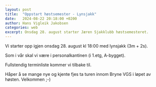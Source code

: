 ```yaml
---
layout: post
title:  "Oppstart høstsemester - Lynsjakk"
date:   2024-08-22 20:18:00 +0200
author: Hans Vigleik Jakobsen
categories: web
excerpt: Onsdag 28. august starter Jæren Sjakklubb høstsemesteret.
---
```

Vi starter opp igjen onsdag 28. august kl 18:00 med lynsjakk (3m + 2s).

Som i vår skal vi være i personalkantinen (i 1.etg, A-bygget).

Fullstendig terminliste kommer vi tilbake til.

Håper å se mange nye og kjente fjes ta turen innom Bryne VGS i løpet av høsten. Velkommen ;-)
